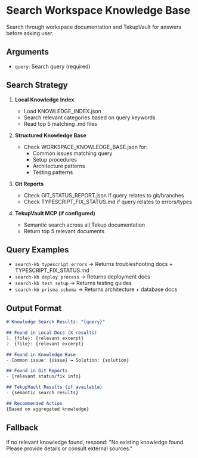 # Search Workspace Knowledge Base

Search through workspace documentation and TekupVault for answers before asking user.

## Arguments

- `query`: Search query (required)

## Search Strategy

1. **Local Knowledge Index**
   - Load KNOWLEDGE_INDEX.json
   - Search relevant categories based on query keywords
   - Read top 5 matching .md files

2. **Structured Knowledge Base**
   - Check WORKSPACE_KNOWLEDGE_BASE.json for:
     - Common issues matching query
     - Setup procedures
     - Architecture patterns
     - Testing patterns

3. **Git Reports**
   - Check GIT_STATUS_REPORT.json if query relates to git/branches
   - Check TYPESCRIPT_FIX_STATUS.md if query relates to errors/types

4. **TekupVault MCP (if configured)**
   - Semantic search across all Tekup documentation
   - Return top 5 relevant documents

## Query Examples

- `search-kb typescript errors` → Returns troubleshooting docs + TYPESCRIPT_FIX_STATUS.md
- `search-kb deploy process` → Returns deployment docs
- `search-kb test setup` → Returns testing guides
- `search-kb prisma schema` → Returns architecture + database docs

## Output Format

```markdown
# Knowledge Search Results: "{query}"

## Found in Local Docs (X results)
1. {file}: {relevant excerpt}
2. {file}: {relevant excerpt}

## Found in Knowledge Base
- Common issue: {issue} → Solution: {solution}

## Found in Git Reports
- {relevant status/fix info}

## TekupVault Results (if available)
- {semantic search results}

## Recommended Action
{Based on aggregated knowledge}
```

## Fallback

If no relevant knowledge found, respond: "No existing knowledge found. Please provide details or consult external sources."
